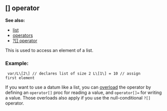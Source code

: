 ## \[\] operator
**See also:**
*   [list](/ref/list.md) 
*   [operators](/ref/operator.md) 
*   [?\[\] operator](/ref/operator/%3f%5B%5D.md) 


This is used to access an element of a list.
### Example:

```
 var/L\[2\] // declares list of size 2 L\[1\] = 10 // assign
first element 
```
 

If you want to use a datum like a
list, you can [overload](/ref/operator/overload.md) the operator by defining
an `operator[]` proc for reading a value, and `operator[]=` for writing
a value. Those overloads also apply if you use the null-conditional
`?[]` operator.